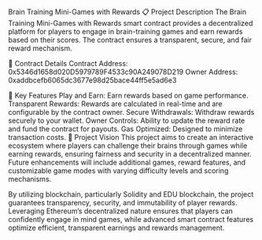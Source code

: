 Brain Training Mini-Games with Rewards
📋 Project Description
The Brain Training Mini-Games with Rewards smart contract provides a decentralized platform for players to engage in brain-training games and earn rewards based on their scores. The contract ensures a transparent, secure, and fair reward mechanism.

📜 Contract Details
Contract Address: 0x5346d1658d020D5979789F4533c90A249078D219
Owner Address: 0xaddbcefb6065dc3677e98d25bace44ff5e5ad6e3

🚀 Key Features
Play and Earn: Earn rewards based on game performance.
Transparent Rewards: Rewards are calculated in real-time and are configurable by the contract owner.
Secure Withdrawals: Withdraw rewards securely to your wallet.
Owner Controls: Ability to update the reward rate and fund the contract for payouts.
Gas Optimized: Designed to minimize transaction costs.
🎯 Project Vision
This project aims to create an interactive ecosystem where players can challenge their brains through games while earning rewards, ensuring fairness and security in a decentralized manner. Future enhancements will include additional games, reward features, and customizable game modes with varying difficulty levels and scoring mechanisms.

By utilizing blockchain, particularly Solidity and EDU blockchain, the project guarantees transparency, security, and immutability of player rewards. Leveraging Ethereum’s decentralized nature ensures that players can confidently engage in mind games, while advanced smart contract features optimize efficient, transparent earnings and rewards management.
